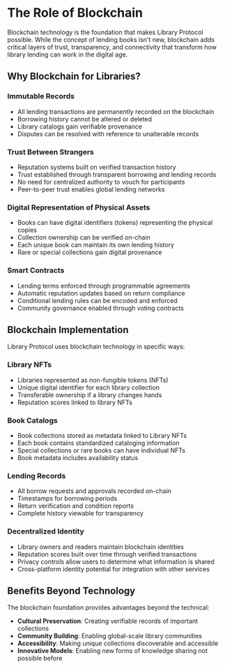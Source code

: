 # The Role of Blockchain

Blockchain technology is the foundation that makes Library Protocol possible. While the concept of lending books isn't new, blockchain adds critical layers of trust, transparency, and connectivity that transform how library lending can work in the digital age.

## Why Blockchain for Libraries?

### Immutable Records

- All lending transactions are permanently recorded on the blockchain
- Borrowing history cannot be altered or deleted
- Library catalogs gain verifiable provenance
- Disputes can be resolved with reference to unalterable records

### Trust Between Strangers

- Reputation systems built on verified transaction history
- Trust established through transparent borrowing and lending records
- No need for centralized authority to vouch for participants
- Peer-to-peer trust enables global lending networks

### Digital Representation of Physical Assets

- Books can have digital identifiers (tokens) representing the physical copies
- Collection ownership can be verified on-chain
- Each unique book can maintain its own lending history
- Rare or special collections gain digital provenance

### Smart Contracts

- Lending terms enforced through programmable agreements
- Automatic reputation updates based on return compliance
- Conditional lending rules can be encoded and enforced
- Community governance enabled through voting contracts

## Blockchain Implementation

Library Protocol uses blockchain technology in specific ways:

### Library NFTs

- Libraries represented as non-fungible tokens (NFTs)
- Unique digital identifier for each library collection
- Transferable ownership if a library changes hands
- Reputation scores linked to library NFTs

### Book Catalogs

- Book collections stored as metadata linked to Library NFTs
- Each book contains standardized cataloging information
- Special collections or rare books can have individual NFTs
- Book metadata includes availability status

### Lending Records

- All borrow requests and approvals recorded on-chain
- Timestamps for borrowing periods
- Return verification and condition reports
- Complete history viewable for transparency

### Decentralized Identity

- Library owners and readers maintain blockchain identities
- Reputation scores built over time through verified transactions
- Privacy controls allow users to determine what information is shared
- Cross-platform identity potential for integration with other services

## Benefits Beyond Technology

The blockchain foundation provides advantages beyond the technical:

- **Cultural Preservation**: Creating verifiable records of important collections
- **Community Building**: Enabling global-scale library communities
- **Accessibility**: Making unique collections discoverable and accessible
- **Innovative Models**: Enabling new forms of knowledge sharing not possible before


